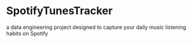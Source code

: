 # SpotifyTunesTracker
a data engineering project designed to capture your daily music listening habits on Spotify
